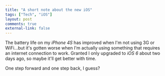 ```yaml
---
title: "A short note about the new iOS"
tags: ["Tech", "iOS"]
layout: post
comments: true
external-link: false
---
```


The battery life on my *iPhone 4S* has improved when I'm not using 3G or WiFi...but it's gotten worse when I'm actually using something that requires an internet connection to work. Granted I only upgraded to *iOS 6* about two days ago, so maybe it'll get better with time.

One step forward and one step back, I guess?
